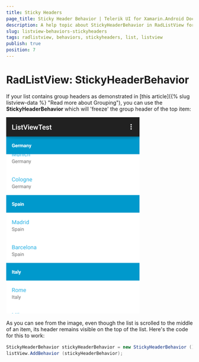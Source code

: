 ```yaml
---
title: Sticky Headers
page_title: Sticky Header Behavior | Telerik UI for Xamarin.Android Documentation
description: A help topic about StickyHeaderBehavior in RadListView for Android.
slug: listview-behaviors-stickyheaders
tags: radlistview, behaviors, stickyheaders, list, listview
publish: true
position: 7
---
```


# RadListView: StickyHeaderBehavior

If your list contains group headers as demonstrated in [this article]({% slug listview-data %} "Read more about Grouping"), you can use the **StickyHeaderBehavior** which will 'freeze' the group header of the top item:

![TelerikUI-ListView-StickyHeaders](images/listview-behaviors-stickyheaders-1.png "This is the sticky header behavior.")

As you can see from the image, even though the list is scrolled to the middle of an item, its header remains visible on the top of the list. Here's the code for this to work:


```C#
StickyHeaderBehavior stickyHeaderBehavior = new StickyHeaderBehavior ();
listView.AddBehavior (stickyHeaderBehavior);
```
